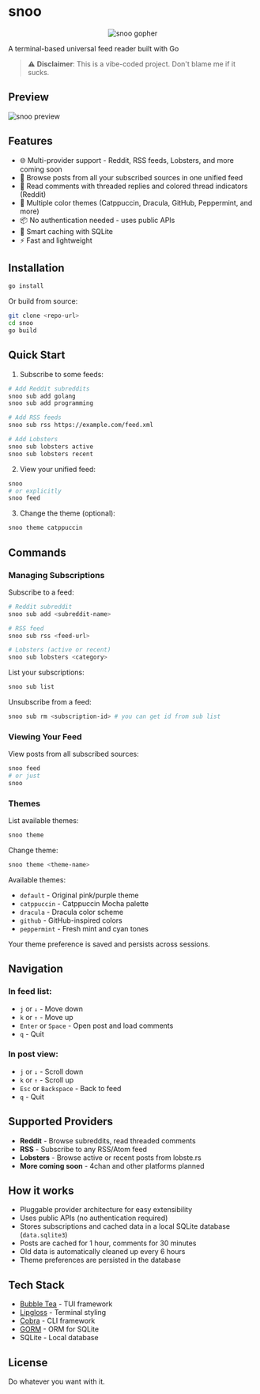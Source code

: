 # snoo

<div align="center">
  <img src="https://i.ibb.co/KxpX9F8G/gopher.png" alt="snoo gopher"/>
</div>

A terminal-based universal feed reader built with Go

> ⚠️ **Disclaimer**: This is a vibe-coded project. Don't blame me if it sucks.

## Preview

![snoo preview](https://i.ibb.co/tp0SGpb6/snoo.png)

## Features

- 🌐 Multi-provider support - Reddit, RSS feeds, Lobsters, and more coming soon
- 📰 Browse posts from all your subscribed sources in one unified feed
- 💬 Read comments with threaded replies and colored thread indicators (Reddit)
- 🎨 Multiple color themes (Catppuccin, Dracula, GitHub, Peppermint, and more)
- 📦 No authentication needed - uses public APIs
- 💾 Smart caching with SQLite
- ⚡ Fast and lightweight

## Installation

```bash
go install
```

Or build from source:

```bash
git clone <repo-url>
cd snoo
go build
```

## Quick Start

1. Subscribe to some feeds:
```bash
# Add Reddit subreddits
snoo sub add golang
snoo sub add programming

# Add RSS feeds
snoo sub rss https://example.com/feed.xml

# Add Lobsters
snoo sub lobsters active
snoo sub lobsters recent
```

2. View your unified feed:
```bash
snoo
# or explicitly
snoo feed
```

3. Change the theme (optional):
```bash
snoo theme catppuccin
```

## Commands

### Managing Subscriptions

Subscribe to a feed:
```bash
# Reddit subreddit
snoo sub add <subreddit-name>

# RSS feed
snoo sub rss <feed-url>

# Lobsters (active or recent)
snoo sub lobsters <category>
```

List your subscriptions:
```bash
snoo sub list
```

Unsubscribe from a feed:
```bash
snoo sub rm <subscription-id> # you can get id from sub list
```

### Viewing Your Feed

View posts from all subscribed sources:
```bash
snoo feed
# or just
snoo
```

### Themes

List available themes:
```bash
snoo theme
```

Change theme:
```bash
snoo theme <theme-name>
```

Available themes:
- `default` - Original pink/purple theme
- `catppuccin` - Catppuccin Mocha palette
- `dracula` - Dracula color scheme
- `github` - GitHub-inspired colors
- `peppermint` - Fresh mint and cyan tones

Your theme preference is saved and persists across sessions.

## Navigation

### In feed list:
- `j` or `↓` - Move down
- `k` or `↑` - Move up
- `Enter` or `Space` - Open post and load comments
- `q` - Quit

### In post view:
- `j` or `↓` - Scroll down
- `k` or `↑` - Scroll up
- `Esc` or `Backspace` - Back to feed
- `q` - Quit

## Supported Providers

- **Reddit** - Browse subreddits, read threaded comments
- **RSS** - Subscribe to any RSS/Atom feed
- **Lobsters** - Browse active or recent posts from lobste.rs
- **More coming soon** - 4chan and other platforms planned

## How it works

- Pluggable provider architecture for easy extensibility
- Uses public APIs (no authentication required)
- Stores subscriptions and cached data in a local SQLite database (`data.sqlite3`)
- Posts are cached for 1 hour, comments for 30 minutes
- Old data is automatically cleaned up every 6 hours
- Theme preferences are persisted in the database

## Tech Stack

- [Bubble Tea](https://github.com/charmbracelet/bubbletea) - TUI framework
- [Lipgloss](https://github.com/charmbracelet/lipgloss) - Terminal styling
- [Cobra](https://github.com/spf13/cobra) - CLI framework
- [GORM](https://gorm.io/) - ORM for SQLite
- SQLite - Local database

## License

Do whatever you want with it.
